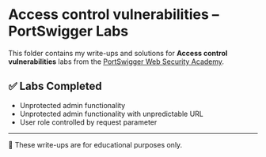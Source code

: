 # Access control vulnerabilities – PortSwigger Labs

This folder contains my write-ups and solutions for **Access control vulnerabilities** labs from the [PortSwigger Web Security Academy](https://portswigger.net/web-security/all-labs#access-control-vulnerabilities).

## ✅ Labs Completed

- Unprotected admin functionality
- Unprotected admin functionality with unpredictable URL
- User role controlled by request parameter

---

📌 These write-ups are for educational purposes only.
